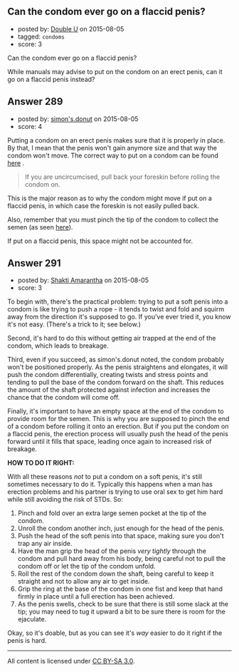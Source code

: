 ## Can the condom ever go on a flaccid penis?

- posted by: [Double U](https://stackexchange.com/users/2907088/double-u) on 2015-08-05
- tagged: `condoms`
- score: 3

Can the condom ever go on a flaccid penis? 

While manuals may advise to put on the condom on an erect penis, can it go on a flaccid penis instead? 


## Answer 289

- posted by: [simon's.donut](https://stackexchange.com/users/6730974/simon-s-donut) on 2015-08-05
- score: 4

<p>Putting a condom on an erect penis makes sure that it is properly in place. By that, I mean that the penis won't gain anymore size and that way the condom won't move. 
The correct way to put on a condom can be found <a href="http://sexuality.about.com/od/contraception/ht/putoncondom.htm" rel="nofollow">here</a> .</p>

<blockquote>
  <p>If you are uncircumcised, pull back your foreskin before rolling the condom on.</p>
</blockquote>

<p>This is the major reason as to why the condom might move if put on a flaccid penis, in which case the foreskin is not easily pulled back.</p>

<p>Also, remember that you must pinch the tip of the condom to collect the semen (as seen <a href="http://www.avert.org/images/6110-how-put-condom-diagrams" rel="nofollow">here</a>). </p>

<p>If put on a flaccid penis, this space might not be accounted for.</p>



## Answer 291

- posted by: [Shakti Amarantha](https://stackexchange.com/users/6557352/shakti-amarantha) on 2015-08-05
- score: 3

To begin with, there's the practical problem:  trying to put a soft penis into a condom is like trying to push a rope - it tends to twist and fold and squirm away from the direction it's supposed to go.  If you've ever tried it, you know it's not easy. (There's a trick to it; see below.)

Second, it's hard to do this without getting air trapped at the end of the condom, which leads to breakage.

Third, even if you succeed, as simon's.donut noted, the condom probably won't be positioned properly. As the penis straightens and elongates, it will push the condom differentially, creating twists and stress points and tending to pull the base of the condom forward on the shaft.  This reduces the amount of the shaft protected against infection and increases the chance that the condom will come off.

Finally, it's important to have an empty space at the end of the condom to provide room for the semen.  This is why you are supposed to pinch the end of a condom before rolling it onto an erection.  But if you put the condom on a flaccid penis, the erection process will usually push the head of the penis forward until it fills that space, leading once again to increased risk of breakage.

**HOW TO DO IT RIGHT:**

With all these reasons *not* to put a condom on a soft penis, it's still sometimes necessary to do it.  Typically this happens when a man has erection problems and his partner is trying to use oral sex to get him hard while still avoiding the risk of STDs.  So:

 1. Pinch and fold over an extra large semen pocket at the tip of the condom. 
 2. Unroll the condom another inch, just enough for the head of the
    penis.
 3. Push the head of the soft penis into that space, making sure you
    don't trap any air inside.
 4. Have the man grip the head of the penis *very tightly* through the condom
    and pull hard away from his body, being careful not to pull the condom off
    or let the tip of the condom unfold.
 5. Roll the rest of the condom down the shaft, being careful to keep it
    straight and not to allow any air to get inside.
 6. Grip the ring at the base of the condom in one fist and keep that
    hand firmly in place until a full erection has been achieved.
 7. As the penis swells, check to be sure that there is still some slack
    at the tip; you may need to tug it upward a bit to be sure there is
    room for the ejaculate.

Okay, so it's doable, but as you can see it's *way* easier to do it right if the penis is hard.



---

All content is licensed under [CC BY-SA 3.0](https://creativecommons.org/licenses/by-sa/3.0/).
